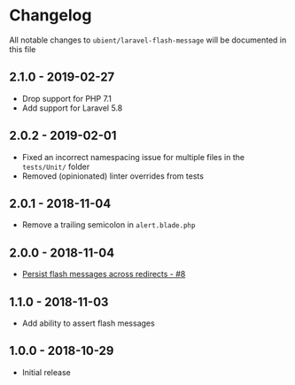 # Changelog

All notable changes to `ubient/laravel-flash-message` will be documented in this file

## 2.1.0 - 2019-02-27
- Drop support for PHP 7.1
- Add support for Laravel 5.8

## 2.0.2 - 2019-02-01
- Fixed an incorrect namespacing issue for multiple files in the `tests/Unit/` folder
- Removed (opinionated) linter overrides from tests

## 2.0.1 - 2018-11-04
- Remove a trailing semicolon in `alert.blade.php`

## 2.0.0 - 2018-11-04
- [Persist flash messages across redirects - #8](https://github.com/ubient/laravel-flash-message/issues/8)

## 1.1.0 - 2018-11-03
- Add ability to assert flash messages

## 1.0.0 - 2018-10-29

- Initial release
